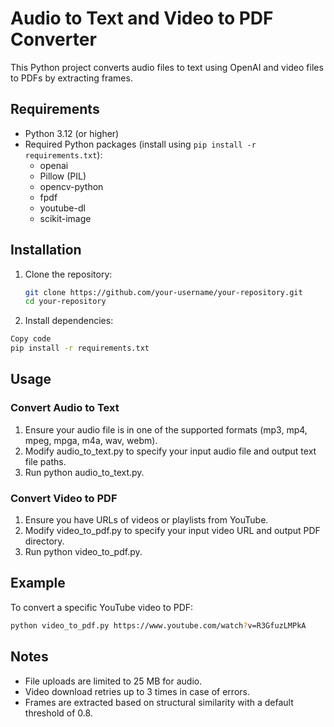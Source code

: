 # Audio to Text and Video to PDF Converter

This Python project converts audio files to text using OpenAI and video files to PDFs by extracting frames.

## Requirements

- Python 3.12 (or higher)
- Required Python packages (install using `pip install -r requirements.txt`):
  - openai
  - Pillow (PIL)
  - opencv-python
  - fpdf
  - youtube-dl
  - scikit-image

## Installation

1. Clone the repository:
   ```bash
   git clone https://github.com/your-username/your-repository.git
   cd your-repository
   ```
2. Install dependencies:
```bash
Copy code
pip install -r requirements.txt
```
## Usage
### Convert Audio to Text
1. Ensure your audio file is in one of the supported formats (mp3, mp4, mpeg, mpga, m4a, wav, webm).
2. Modify audio_to_text.py to specify your input audio file and output text file paths.
3. Run python audio_to_text.py.
### Convert Video to PDF
1. Ensure you have URLs of videos or playlists from YouTube.
2. Modify video_to_pdf.py to specify your input video URL and output PDF directory.
3. Run python video_to_pdf.py.
## Example
To convert a specific YouTube video to PDF:

```bash
python video_to_pdf.py https://www.youtube.com/watch?v=R3GfuzLMPkA
```
## Notes
- File uploads are limited to 25 MB for audio.
- Video download retries up to 3 times in case of errors.
- Frames are extracted based on structural similarity with a default threshold of 0.8.
